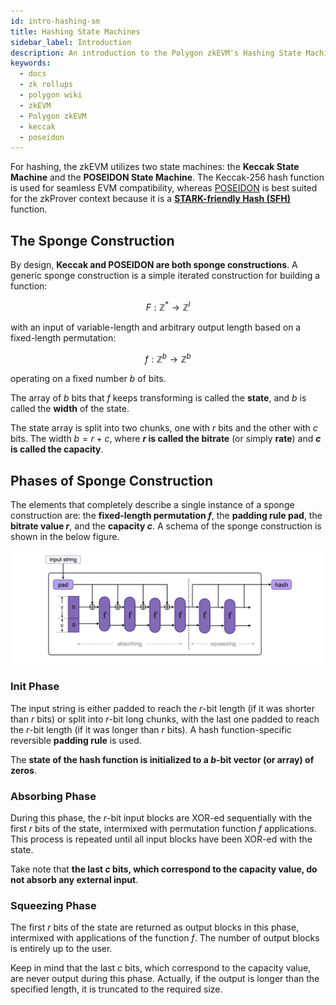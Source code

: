 ```yaml
---
id: intro-hashing-sm
title: Hashing State Machines
sidebar_label: Introduction
description: An introduction to the Polygon zkEVM's Hashing State Machines namely Keccak and Poseidon.
keywords:
  - docs
  - zk rollups
  - polygon wiki
  - zkEVM
  - Polygon zkEVM
  - keccak
  - poseidon
---
```


For hashing, the zkEVM utilizes two state machines: the **Keccak State Machine** and the **POSEIDON State Machine**. The Keccak-256 hash function is used for seamless EVM compatibility, whereas [POSEIDON](https://eprint.iacr.org/2019/458.pdf) is best suited for the zkProver context because it is a [**STARK-friendly Hash (SFH)**](https://starkware.co/hash-challenge/) function.

## The Sponge Construction

By design, **Keccak and POSEIDON are both sponge constructions**. A generic sponge construction is a simple iterated construction for building a function:

$$
F: \mathbb{Z}^* \to \mathbb{Z}^l
$$

with an input of variable-length and arbitrary output length based on a fixed-length permutation:

$$
f: \mathbb{Z}^b \to \mathbb{Z}^b
$$

operating on a fixed number $b$ of bits.

The array of $b$ bits that $f$ keeps transforming is called the **state**, and $b$ is called the **width** of the state.

The state array is split into two chunks, one with $r$ bits and the other with $c$ bits. The width $b = r + c$, where **$r$ is called the bitrate** (or simply **rate**) and **$c$ is called the capacity**.

## Phases of Sponge Construction

The elements that completely describe a single instance of a sponge construction are: the **fixed-length permutation $f$**, the **padding rule pad**, the **bitrate value $r$**, and the **capacity $c$**. A schema of the sponge construction is shown in the below figure.

![A Sponge Function Construction](figures/hsh01-sponge-construction.png)

### Init Phase

The input string is either padded to reach the $r$-bit length (if it was shorter than $r$ bits) or split into $r$-bit long chunks, with the last one padded to reach the $r$-bit length (if it was longer than $r$ bits). A hash function-specific reversible **padding rule** is used.

The **state of the hash function is initialized to a $b$-bit vector (or array) of zeros**.

### Absorbing Phase

During this phase, the $r$-bit input blocks are XOR-ed sequentially with the first $r$ bits of the state, intermixed with permutation function $f$ applications. This process is repeated until all input blocks have been XOR-ed with the state.

Take note that **the last $c$ bits, which correspond to the capacity value, do not absorb any external input**. 

### Squeezing Phase

The first $r$ bits of the state are returned as output blocks in this phase, intermixed with applications of the function $f$. The number of output blocks is entirely up to the user.

Keep in mind that the last $c$ bits, which correspond to the capacity value, are never output during this phase. Actually, if the output is longer than the specified length, it is truncated to the required size.

